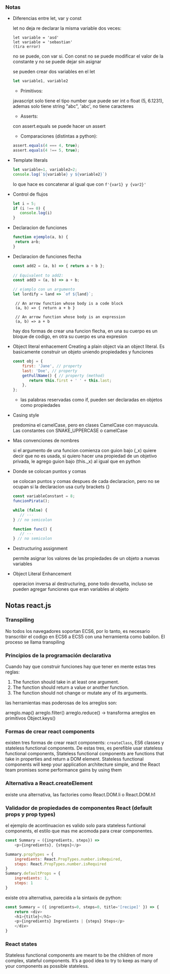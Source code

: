 ### Notas

* Diferencias entre let, var y const

    let no deja re declarar la misma variable dos veces:
    
    ```
    let variable = 'asd'
    let variable = 'sebastian'
    (tira error)
    ```
    
    no se puede, con var si. Con const no se puede modificar el valor de la constante y no se puede dejar sin asignar
    
    se pueden crear dos variables en el let
    ````javascript
    let variable1, variable2
    ````
    
    + Primitivos:
    
    javascript solo tiene el tipo number que puede ser int o float (5, 6.1231), ademas solo tiene string "abc", 'abc', no tiene
    caracteres
    
    + Asserts:
    
    con assert.equals se puede hacer un assert
    
    + Comparaciones (distintas a python):
    
    ````javascript
    assert.equals(4 === 4, true);
    assert.equals(4 !== 5, true);
    ````

* Template literals

    ````javascript
    let variable=1, variable2=2;
    console.log(`${variable} y ${variable2}`)
    ````
    lo que hace es concatenar al igual que con ```f'{var1} y {var2}'```

* Control de flujos
    
    ````javascript
   let i = 5;
    if (i !== 0) {
       console.log(i)
   }
    ````
   
* Declaracion de funciones
    ````javascript
   function ejemplo(a, b) {
     return a+b;
   }
    ````
   
* Declaracion de funciones flecha
    ````javascript
    const add2 = (a, b) => { return a + b };
      
    // Equivalent to add2:
    const add3 = (a, b) => a + b;
  
    // ejamplo con un argumento
    let lordify = land => `of ${land}`;
    ````
   ````
    // An arrow function whose body is a code block
    (a, b) => { return a + b }

    // An arrow function whose body is an expression
    (a, b) => a + b
    ````
   
   hay dos formas de crear una funcion flecha, en una su cuerpo es un bloque de codigo, en otra su cuerpo es una expresion
   
* Object literal enhacement
    Creating a plain object via an object literal. Es basicamente construir un objeto uniendo propiedades y funciones
    ````javascript
    const obj = {
        first: 'Jane', // property
        last: 'Doe', // property
        getFullName() { // property (method)
           return this.first + ' ' + this.last;
        },
    };
    ````
   + las palabras reservadas como if, pueden ser declaradas en objetos como propiedades
   
* Casing style

    predomina el camelCase, pero en clases CamelCase con mayuscula. Las constantes con SNAKE_UPPERCASE o camelCase
    
* Mas convenciones de nombres

    si el argumento de una funcion comienza con guion bajo (_x) quiere decir que no es usada, si quiero hacer una propiedad
    de un objetivo privada, le agrego guion bajo (this._x) al igual que en python

* Donde se colocan puntos y comas
    
    se colocan puntos y comas despues de cada declaracion, pero no se ocupan si la declaracion usa curly brackets {}
    
    ````javascript
    const variableConstant = 8;
    funcionPirata();
    ````
    
    ````javascript
    while (false) {
       // ···
    } // no semicolon
   
    function func() {
       // ···
    } // no semicolon
    ````
* Destructuring assignment
    
    permite asignar los valores de las propiedades de un objeto a nuevas variables
    
* Object Literal Enhancement
    
    operacion inversa al destructuring, pone todo devuelta, incluso se pueden agregar funciones que eran variables al objeto
    
## Notas react.js

### Transpiling

No todos los navegadores soportan ECS6, por lo tanto, es necesario transcribir el codigo en ECS6 a ECS5 con una herramienta
como babilon. El proceso se llama transpiling

### Principios de la programación declarativa

Cuando hay que construir funciones hay que tener en mente estas tres reglas:

1. The function should take in at least one argument.
2. The function should return a value or another function.
3. The function should not change or mutate any of its arguments.

las herramientas mas poderosas de los arreglos son:

arreglo.map()
arreglo.filter()
arreglo.reduce() -> transforma arreglos en primitivos
Object.keys()

### Formas de crear react components

existen tres formas de crear react components: ````createClass````, ES6 classes y stateless functional components. De estas tres,
es perefible usar stateless functional components, Stateless functional components are functions that take in properties and return a
DOM element. Stateless functional components will keep your application architecture simple, and the React team promises some performance gains by using them

### Alternativa a React.createElement

existe una alternativa, las factories como React.DOM.li o React.DOM.h1

### Validador de propiedades de componentes React (default props y prop types)

el ejemplo de acontinuacion es valido solo para stateless funtional components, el estilo que mas me acomoda para crear
componentes.

````javascript
const Summary = ({ingredients, steps}) => 
    <p>{ingredients}, {steps}</p>

Summary.propTypes = {
    ingredients: React.PropTypes.number.isRequired,
    steps: React.PropTypes.number.isRequired
}
Summary.defaultProps = {
    ingredients: 1,
    steps: 1
}
````

existe otra alternativa, parecida a la sintaxis de python:
````javascript
const Summary = ({ ingredients=0, steps=0, title='[recipe]' }) => {
    return <div>
    <h1>{title}</h1>
    <p>{ingredients} Ingredients | {steps} Steps</p>
    </div>
}
````
### React states
Stateless functional components are meant to be the children of more complex, stateful components. It’s a good idea to try
to keep as many of your components as possible stateless.